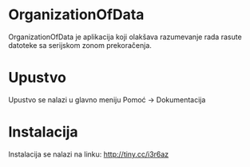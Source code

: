 # OrganizationOfData

OrganizationOfData je aplikacija koji olakšava razumevanje rada rasute datoteke sa serijskom zonom prekoračenja.

# Upustvo

Upustvo se nalazi u glavno meniju Pomoć -> Dokumentacija

# Instalacija

Instalacija se nalazi na linku: http://tiny.cc/i3r6az
